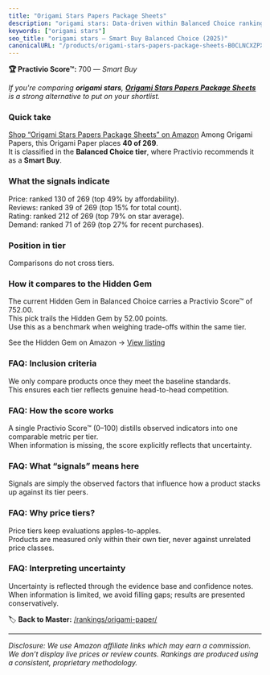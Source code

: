 ```yaml
---
title: "Origami Stars Papers Package Sheets"
description: "origami stars: Data-driven within Balanced Choice ranking using the Practivio Score™. Positioned by quality, value, demand, findability, momentum."
keywords: ["origami stars"]
seo_title: "origami stars — Smart Buy Balanced Choice (2025)"
canonicalURL: "/products/origami-stars-papers-package-sheets-B0CLNCXZPX/"
---
```


**🏆 Practivio Score™:** 700 — _Smart Buy_


*If you're comparing **origami stars**, **[Origami Stars Papers Package Sheets](https://www.amazon.com/dp/B0CLNCXZPX?tag=practivio-20)** is a strong alternative to put on your shortlist.*
### Quick take
[Shop “Origami Stars Papers Package Sheets” on Amazon](https://www.amazon.com/dp/B0CLNCXZPX?tag=practivio-20)
Among Origami Papers, this Origami Paper places **40 of 269**.  
It is classified in the **Balanced Choice tier**, where Practivio recommends it as a **Smart Buy**.

### What the signals indicate
Price: ranked 130 of 269 (top 49% by affordability).  
Reviews: ranked 39 of 269 (top 15% for total count).  
Rating: ranked 212 of 269 (top 79% on star average).  
Demand: ranked 71 of 269 (top 27% for recent purchases).

### Position in tier
Comparisons do not cross tiers.

### How it compares to the Hidden Gem
The current Hidden Gem in Balanced Choice carries a Practivio Score™ of 752.00.  
This pick trails the Hidden Gem by 52.00 points.  
Use this as a benchmark when weighing trade-offs within the same tier.  

See the Hidden Gem on Amazon → [View listing](https://www.amazon.com/dp/B07VYVH18C?tag=practivio-20)

### FAQ: Inclusion criteria
We only compare products once they meet the baseline standards.  
This ensures each tier reflects genuine head-to-head competition.

### FAQ: How the score works
A single Practivio Score™ (0–100) distills observed indicators into one comparable metric per tier.  
When information is missing, the score explicitly reflects that uncertainty.

### FAQ: What “signals” means here
Signals are simply the observed factors that influence how a product stacks up against its tier peers.

### FAQ: Why price tiers?
Price tiers keep evaluations apples-to-apples.  
Products are measured only within their own tier, never against unrelated price classes.

### FAQ: Interpreting uncertainty
Uncertainty is reflected through the evidence base and confidence notes.  
When information is limited, we avoid filling gaps; results are presented conservatively.


🏷️ **Back to Master:** [/rankings/origami-paper/](/rankings/origami-paper/)

---
_Disclosure: We use Amazon affiliate links which may earn a commission. We don’t display live prices or review counts. Rankings are produced using a consistent, proprietary methodology._
